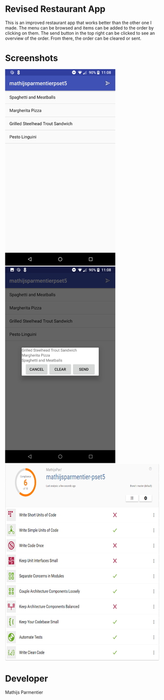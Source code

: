 # Revised Restaurant App

This is an improved restaurant app that works better than the other one I made. The menu can be browsed and items can be added to the order by clicking on them. The send button in the top right can be clicked to see an overview of the order. From there, the order can be cleared or sent. 

# Screenshots
<img src="https://github.com/MathijsPar/mathijsparmentier-pset5/blob/master/doc/Screenshot_20171204-110845.png" alt="screenshot1" width="360px" height="640px">

<img src="https://github.com/MathijsPar/mathijsparmentier-pset5/blob/master/doc/Screenshot_20171204-110850.png" alt="screenshot2" width="360px" height="640px">

<img src="https://github.com/MathijsPar/mathijsparmentier-pset5/blob/master/doc/codehub.png" alt="screenshot3" width="640px" height="640px">

# Developer
Mathijs Parmentier
